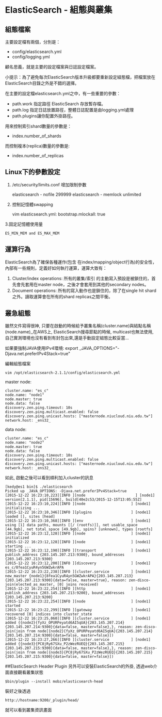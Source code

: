 # ElasticSearch - 組態與叢集

## 組態檔案
主要設定檔有兩個，分別是：

* config/elasticsearch.yml
* config/logging.yml

顧名思義，就是主要的設定檔案與日誌設定檔案。

小提示：為了避免每次ElasticSearch版本升級都要重新設定組態檔，把檔案放在ElasticSearch目錄之外是不錯的選擇。

在主要的設定檔elasticsearch.yml之中，有一些重要的參數：
* path.work 指定路徑 ElasticSearch 存放暫存檔。
* path.log 指定日誌放置路徑，整體日誌配置是由logging.yml處理
* path.plugins讓你配置外掛路徑。 

用來控制索引shard數量的參數是：
* index.number_of_shards

而控制複本(replica)數量的參數是:
* index.number_of_replicas

## Linux下的參數設定

1. /etc/security/limits.conf
增加限制參數

    elasticsearch - nofile 299999
    elasticsearch - memlock unlimited


2. 控制記憶體swapping


    vim elasticsearch.yml:
    bootstrap.mlockall: true

3.固定記憶體使用量

    ES_MIN_MEM and ES_MAX_MEM


## 運算行為
ElasticSearch為了確保各種運作(包含 在index/mapping/object行為)的安全性，內部有一些規則，定義好如何執行運算，運算大致有：

1. Cluster/index operations: 所有的叢集/索引 的主動寫入預設是被鎖住的，首先會先套用在master node，之後才會套用到其他的secondary nodes。
1. Document operations: 所有的寫入動作也是鎖住的，除了在single hit shard之外。讀取運算會在所有的shard replicas之間平衡。

## 叢急組態

雖然文件寫得很神, 只要在啟動的時候給予叢集名稱(cluster.name)與結點名稱(node.name),,在AWS上, ElasticSearch搜尋節點的時候, multicast也無法使用, 自己實測環境也沒有看到有封包出來,還是手動設定組態比較妥當...

如果要強制JAVA使用IPv4環境:
export _JAVA_OPTIONS="-Djava.net.preferIPv4Stack=true"

編輯組態檔案
    
    vim /opt/elasticsearch-2.1.1/config/elasticsearch.yml


master node:

    cluster.name: "es_c"
    node.name: "node1"
    node.master: true
    node.data: false
    discovery.zen.ping.timeout: 10s
    discovery.zen.ping.multicast.enabled: false
    discovery.zen.ping.unicast.hosts: ["masternode.niucloud.niu.edu.tw"]
    network.host: _ens32_

data node:

    cluster.name: "es_c"
    node.name: "node2"
    node.master: true
    node.data: false
    discovery.zen.ping.timeout: 10s
    discovery.zen.ping.multicast.enabled: false
    discovery.zen.ping.unicast.hosts: ["masternode.niucloud.niu.edu.tw"]
    network.host: _ens32_
    
如此, 啟動之後可以看到順利加入cluster的訊息


    [kedy@es1 bin]$ ./elasticsearch
    Picked up _JAVA_OPTIONS: -Djava.net.preferIPv4Stack=true
    [2015-12-22 16:23:10,223][INFO ][node                       ] [node1] version[2.1.1], pid[15696], build[40e2c53/2015-12-15T13:05:55Z]
    [2015-12-22 16:23:10,224][INFO ][node                     ] [node1] initializing ...
    [2015-12-22 16:23:10,346][INFO ][plugins                  ] [node1] loaded [], sites [head]
    [2015-12-22 16:23:10,368][INFO ][env                      ] [node1] using [1] data paths, mounts [[/ (rootfs)]], net usable_space [44.9gb], net total_space [49.9gb], spins? [unknown], types [rootfs]
    [2015-12-22 16:23:12,128][INFO ][node                     ] [node1] initialized
    [2015-12-22 16:23:12,128][INFO ][node                     ] [node1] starting ...
    [2015-12-22 16:23:12,190][INFO ][transport                ] [node1] publish_address {203.145.207.213:9300}, bound_addresses {203.145.207.213:9300}
    [2015-12-22 16:23:12,200][INFO ][discovery                ] [node1] es_c/8fea1CyuR4yn5GWZwkrAPA
    [2015-12-22 16:23:22,238][INFO ][cluster.service          ] [node1] new_master {node1}{8fea1CyuR4yn5GWZwkrAPA}{203.145.207.213}{203.145.207.213:9300}{data=false, master=true}, reason: zen-disco-join(elected_as_master, [0] joins received)
    [2015-12-22 16:23:22,254][INFO ][http                     ] [node1] publish_address {203.145.207.213:9200}, bound_addresses {203.145.207.213:9200}
    [2015-12-22 16:23:22,254][INFO ][node                     ] [node1] started
    [2015-12-22 16:23:22,299][INFO ][gateway                  ] [node1] recovered [0] indices into cluster_state
    [2015-12-22 16:23:25,060][INFO ][cluster.service          ] [node1] added {{node2}{fyXz_OPURPeyatd6AI5qUA}{203.145.207.214}{203.145.207.214:9300}{data=false, master=false},}, reason: zen-disco-join(join from node[{node2}{fyXz_OPURPeyatd6AI5qUA}{203.145.207.214}{203.145.207.214:9300}{data=false, master=false}])
    [2015-12-22 16:23:27,266][INFO ][cluster.service          ] [node1] added {{node3}{PC8jRy67SXu_P2zWezRUEQ}{203.145.207.215}{203.145.207.215:9300}{data=false, master=false},}, reason: zen-disco-join(join from node[{node3}{PC8jRy67SXu_P2zWezRUEQ}{203.145.207.215}{203.145.207.215:9300}{data=false, master=false}])
    
##ElasticSearch Header Plugin
另外可以安裝ElasticSearch的外掛, 透過web介面直接觀看叢集狀態


    $bin/plugin --install mobz/elasticsearch-head

裝好之後透過

    http://hostname:9200/_plugin/head/

就可以看到叢集資訊畫面
    